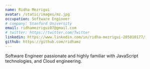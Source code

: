 ```yaml
---
name: Ridha Mezrigui
avatar: /static/images/mz.jpg
occupation: Software Engineer
# company: Stanford University
email: ridhamezrigui07@gmail.com
# twitter: https://twitter.com/Twitter
linkedin: https://www.linkedin.com/in/ridha-mezrigui-205010177/
github: https://github.com/ridhamz
---
```


Software Engineer passionate and highly familiar with JavaScript technologies, and Cloud engineering.
